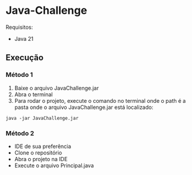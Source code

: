 # Java-Challenge

Requisitos:
- Java 21

## Execução

### Método 1
1. Baixe o arquivo JavaChallenge.jar
2. Abra o terminal
3. Para rodar o projeto, execute o comando no terminal
onde o path é a pasta onde o arquivo JavaChallenge.jar está localizado:

```
java -jar JavaChallenge.jar
```

### Método 2
- IDE de sua preferência
- Clone o repositório
- Abra o projeto na IDE
- Execute o arquivo Principal.java
